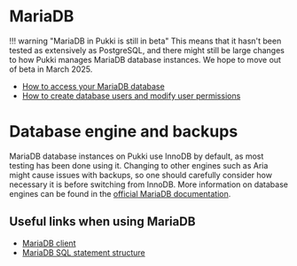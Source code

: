 # MariaDB
!!! warning "MariaDB in Pukki is still in beta"
    This means that it hasn't been tested as extensively as PostgreSQL, and there might still be
    large changes to how Pukki manages MariaDB database instances. We hope to move out of beta in
    March 2025.



* [How to access your MariaDB database](mariadb-accessing.md)
* [How to create database users and modify user permissions](mariadb-permissions.md)

# Database engine and backups

MariaDB database instances on Pukki use InnoDB by default, as most testing has been done using it.
Changing to other engines such as Aria might cause issues with backups, so one should carefully
consider how necessary it is before switching from InnoDB.
More information on database engines can be found in the
[official MariaDB documentation](https://mariadb.com/kb/en/storage-engines/).

## Useful links when using MariaDB
  * [MariaDB client](https://mariadb.com/kb/en/mariadb-client/)
  * [MariaDB SQL statement structure](https://mariadb.com/kb/en/sql-statements-structure/)
